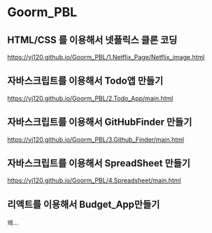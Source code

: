 # Goorm_PBL

## HTML/CSS 를 이용해서 넷플릭스 클론 코딩

https://yj120.github.io/Goorm_PBL/1.Netflix_Page/Netflix_image.html

## 자바스크립트를 이용해서 Todo앱 만들기

https://yj120.github.io/Goorm_PBL/2.Todo_App/main.html

## 자바스크립트를 이용해서 GitHubFinder 만들기

https://yj120.github.io/Goorm_PBL/3.Github_Finder/main.html

## 자바스크립트를 이용해서 SpreadSheet 만들기

https://yj120.github.io/Goorm_PBL/4.Spreadsheet/main.html

## 리액트를 이용해서 Budget_App만들기

왜...
